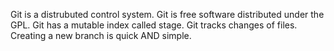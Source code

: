Git is a distrubuted control system.
Git is free software distributed under the GPL.
Git has a mutable index called stage.
Git tracks changes of files.
Creating a new branch is quick AND simple.
